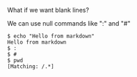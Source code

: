 
What if we want blank lines?

We can use null commands like ":" and "#"

```console
$ echo "Hello from markdown"
Hello from markdown
$ :
$ #
$ pwd
[Matching: /.*]
```

